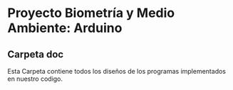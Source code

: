 # Proyecto Biometría y Medio Ambiente: Arduino
## Carpeta doc

Esta Carpeta contiene todos los diseños de los programas implementados en nuestro codigo.